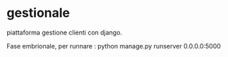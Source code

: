 # gestionale

piattaforma gestione clienti con django. 



Fase embrionale, per runnare : python manage.py runserver 0.0.0.0:5000

